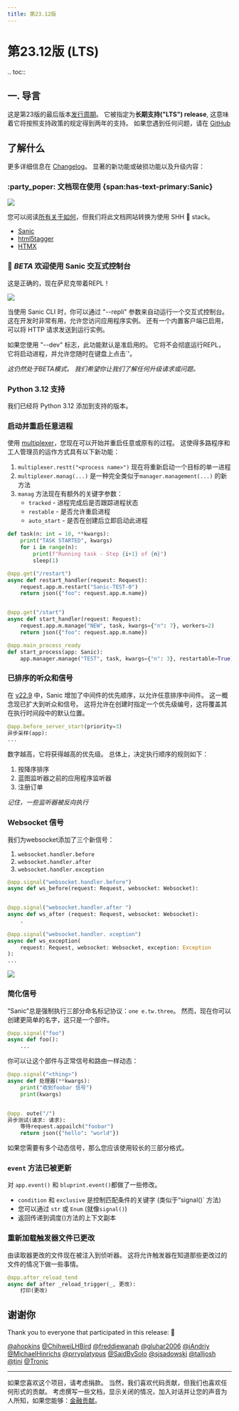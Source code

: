 ```yaml
---
title: 第23.12版
---
```


# 第23.12版 (LTS)

.. toc::

## 一. 导言

这是第23版的最后版本[发行周期](../../organization/policies.md#release-schedule)。 它被指定为**长期支持("LTS") release**, 这意味着它将按照支持政策的规定得到两年的支持。 如果您遇到任何问题，请在 [GitHub](https://github.com/sanic-org/sanic/issues/new/seloe.)

## 了解什么

更多详细信息在 [Changelog](../changelog.html)。 显著的新功能或破损功能以及升级内容：

### :party_poper: 文档现在使用 {span:has-text-primary:Sanic}

![](http://127.0.0.1:8000/assets/images/sanic-framework-logo-circle-128x128.png)

您可以阅读[所有关于如何](/en/build-with-sanic.html)，但我们将此文档网站转换为使用 SHH 🤫 stack。

- [Sanic](https://sanic.dev)
- [html5tagger](https://github.com/sanic-org/html5tagger)
- [HTMX](https://htmx.org/)

### 👶 _BETA_ 欢迎使用 Sanic 交互式控制台

这是正确的，现在萨尼克带着REPL！

![](/assets/images/repli.png)

当使用 Sanic CLI 时，你可以通过 "--repli" 参数来自动运行一个交互式控制台。 这在开发时非常有用，允许您访问应用程序实例。 还有一个内置客户端已启用，可以将 HTTP 请求发送到运行实例。

如果您使用 "--dev" 标志，此功能默认是准启用的。 它将不会彻底运行REPL， 它将启动进程，并允许您随时在键盘上点击\`<ENTER>'。

_这仍然处于BETA模式。 我们希望你让我们了解任何升级请求或问题。_

### Python 3.12 支持

我们已经将 Python 3.12 添加到支持的版本。

### 启动并重启任意进程

使用 [multiplexer](../../guide/running/manager.md#access-to-the-multiplexer)，您现在可以开始并重启任意或原有的过程。 这使得多路程序和工人管理员的运作方式具有以下新功能：

1. `multiplexer.restt("<process name>")` 现在将重新启动一个目标的单一进程
2. `multiplexer.manag(...)` 是一种完全类似于`manager.management(...)` 的新方法
3. `manag` 方法现在有额外的关键字参数：
   - `tracked` - 进程完成后是否跟踪进程状态
   - `restable` - 是否允许重启进程
   - `auto_start` - 是否在创建后立即启动此进程

```python
def task(n: int = 10, **kwargs):
    print("TASK STARTED", kwargs)
    for i in range(n):
        print(f"Running task - Step {i+1} of {n}")
        sleep(1)

@app.get("/restart")
async def restart_handler(request: Request):
    request.app.m.restart("Sanic-TEST-0")
    return json({"foo": request.app.m.name})


@app.get("/start")
async def start_handler(request: Request):
    request.app.m.manage("NEW", task, kwargs={"n": 7}, workers=2)
    return json({"foo": request.app.m.name})

@app.main_process_ready
def start_process(app: Sanic):
    app.manager.manage("TEST", task, kwargs={"n": 3}, restartable=True)
```

### 已排序的听众和信号

在 [v22.9](../2022/v22.9.md) 中，Sanic 增加了中间件的优先顺序，以允许任意排序中间件。 这一概念现已扩大到听众和信号。 这将允许在创建时指定一个优先级编号，这将覆盖其在执行时间段中的默认位置。

```python
@app.before_server_start(priority=3)
异步采样(app):
...
```

数字越高，它将获得越高的优先级。 总体上，决定执行顺序的规则如下：

1. 按降序排序
2. 蓝图监听器之前的应用程序监听器
3. 注册订单

_记住，一些监听器被反向执行_

### Websocket 信号

我们为websocket添加了三个新信号：

1. `websocket.handler.before`
2. `websocket.handler.after `
3. `websocket.handler.exception`

```python
@app.signal("websocket.handler.before")
async def ws_before(request: Request, websocket: Websocket):


@app.signal("websocket.handler.after ")
async def ws_after (request: Request, websocket: Websocket):
    .
    
@app.signal("websocket.handler. xception")
async def ws_exception(
    request: Request, websocket: Websocket, exception: Exception
):
...
```

![](https://camo.githubusercontent.com/ea2894c88bedf37a4f12f1296569e8fd14bfceaa36d4452c7b7a1869d2f1cdb18/687477733a2f2f7a692f77732d73696e616c732e706e67)

### 简化信号

“Sanic”总是强制执行三部分命名标记协议：`one e.tw.three`。 然而，现在你可以创建更简单的名字，这只是一个部件。

```python
@app.signal("foo")
async def foo():
    ...
```

你可以让这个部件与正常信号和路由一样动态：

```python
@app.signal("<thing>")
async def 处理器(**kwargs):
    print("收到foobar 信号")
    print(kwargs)


@app. oute("/")
异步测试(请求: 请求):
    等待request.appailch("foobar")
    return json({"hello": "world"})
```

如果您需要有多个动态信号，那么您应该使用较长的三部分格式。

### `event` 方法已被更新

对 `app.event()` 和 `bluprint.event()`都做了一些修改。

- `condition` 和 `exclusive` 是控制匹配条件的关键字 (类似于“signal()\` 方法)
- 您可以通过 `str` 或 `Enum` (就像`signal()`)
- 返回传递到调度()方法的上下文副本

### 重新加载触发器文件已更改

由读取器更改的文件现在被注入到侦听器。 这将允许触发器在知道那些更改过的文件的情况下做一些事情。

```python
@app.after_reload_tend
async def after _reload_trigger(_, 更改):
    打印(更改)
```

## 谢谢你

Thank you to everyone that participated in this release: :clap:

[@ahopkins](https://github.com/ahopkins)
[@ChihweiLHBird](https://github.com/ChihweiLHBird)
[@freddiewanah](https://github.com/freddiewanah)
[@gluhar2006](https://github.com/gluhar2006)
[@iAndriy](https://github.com/iAndriy)
[@MichaelHinrichs](https://github.com/MichaelHinrichs)
[@prryplatypus](https://github.com/prryplatypus)
[@SaidBySolo](https://github.com/SaidBySolo)
[@sjsadowski](https://github.com/sjsadowski)
[@talljosh](https://github.com/talljosh)
[@tjni](https://github.com/tjni)
[@Tronic](https://github.com/Tronic)

---

如果您喜欢这个项目，请考虑捐款。 当然，我们喜欢代码贡献，但我们也喜欢任何形式的贡献。 考虑撰写一些文档，显示关闭的情况，加入对话并让您的声音为人所知，如果您能够：[金融贡献](https://opencollective.com/sanic-org/)。
